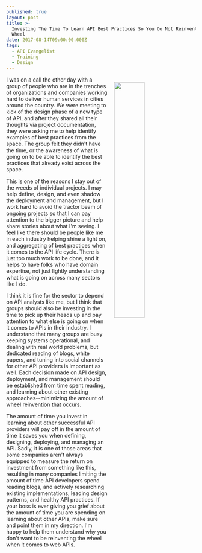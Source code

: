 ```yaml
---
published: true
layout: post
title: >-
  Investing The Time To Learn API Best Practices So You Do Not Reinvent The
  Wheel
date: 2017-08-14T09:00:00.000Z
tags:
  - API Evangelist
  - Training
  - Design
---
```

<p><img src="https://s3.amazonaws.com/kinlane-productions2/photos/light-wheel.jpg" align="right" width="40%" style="padding: 15px;" /></p>I was on a call the other day with a group of people who are in the trenches of organizations and companies working hard to deliver human services in cities around the country. We were meeting to kick of the design phase of a new type of API, and after they shared all their thoughts via project documentation, they were asking me to help identify examples of best practices from the space. The group felt they didn't have the time, or the awareness of what is going on to be able to identify the best practices that already exist across the space.

This is one of the reasons I stay out of the weeds of individual projects. I may help define, design, and even shadow the deployment and management, but I work hard to avoid the tractor beam of ongoing projects so that I can pay attention to the bigger picture and help share stories about what I'm seeing. I feel like there should be people like me in each industry helping shine a light on, and aggregating of best practices when it comes to the API life cycle. There is just too much work to be done, and it helps to have folks who have domain expertise, not just lightly understanding what is going on across many sectors like I do.

I think it is fine for the sector to depend on API analysts like me, but I think that groups should also be investing in the time to pick up their heads up and pay attention to what else is going on when it comes to APIs in their industry. I understand that many groups are busy keeping systems operational, and dealing with real world problems, but dedicated reading of blogs, white papers, and tuning into social channels for other API providers is important as well. Each decision made on API design, deployment, and management should be established from time spent reading, and learning about other existing approaches--minimizing the amount of wheel reinvention that occurs.

The amount of time you invest in learning about other successful API providers will pay off in the amount of time it saves you when defining, designing, deploying, and managing an API. Sadly, it is one of those areas that some companies aren't always equipped to measure the return on investment from something like this, resulting in many companies limiting the amount of time API developers spend reading blogs, and actively researching existing implementations, leading design patterns, and healthy API practices. If your boss is ever giving you grief about the amount of time you are spending on learning about other APIs, make sure and point them in my direction. I'm happy to help them understand why you don't want to be reinventing the wheel when it comes to web APIs.
